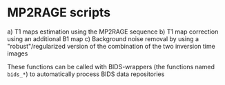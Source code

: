 # MP2RAGE scripts

a) T1 maps estimation using the MP2RAGE sequence
b) T1 map correction using an additional B1 map
c) Background noise removal by using a "robust"/regularized version of the combination of the two inversion time images

These functions can be called with BIDS-wrappers (the functions named `bids_*`) to automatically process BIDS data repositories
